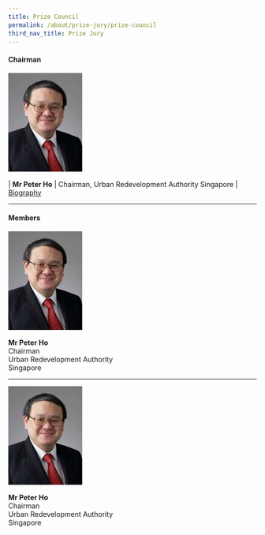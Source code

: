 ```yaml
---
title: Prize Council
permalink: /about/prize-jury/prize-council
third_nav_title: Prize Jury
---
```


#### **Chairman**

<div style="width:150px"><img src="/images/jury/peter-ho.jpg" alt="Peter Ho" /></div>

| **Mr Peter Ho** | Chairman, Urban Redevelopment Authority Singapore | [Biography](www.google.com)

---

#### **Members**

<div style="width:150px"><img src="/images/jury/peter-ho.jpg" alt="Peter Ho" /></div>

**Mr Peter Ho**<br>
Chairman<br>
Urban Redevelopment Authority  
Singapore

---

<div style="width:150px"><img src="/images/jury/peter-ho.jpg" alt="Peter Ho" /></div>

**Mr Peter Ho**<br>
Chairman<br>
Urban Redevelopment Authority  
Singapore

